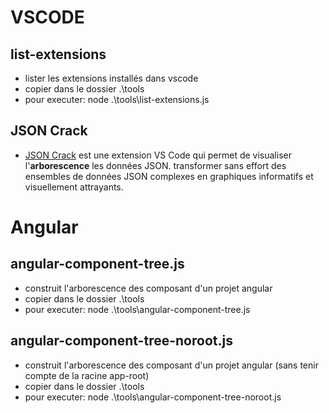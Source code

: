 # VSCODE

## list-extensions
* lister les extensions installés dans vscode
* copier dans le dossier .\tools
* pour executer: node .\tools\list-extensions.js 

## JSON Crack
* [JSON Crack](https://marketplace.visualstudio.com/items?itemName=AykutSarac.jsoncrack-vscode)  est une extension VS Code qui permet de visualiser l'**arborescence** les données JSON. transformer sans effort des ensembles de données JSON complexes en graphiques informatifs et visuellement attrayants.

# Angular

## angular-component-tree.js
* construit l'arborescence des composant d'un projet angular
* copier dans le dossier .\tools
* pour executer: node .\tools\angular-component-tree.js 

## angular-component-tree-noroot.js
* construit l'arborescence des composant d'un projet angular (sans tenir compte de la racine app-root)
* copier dans le dossier .\tools
* pour executer: node .\tools\angular-component-tree-noroot.js 


